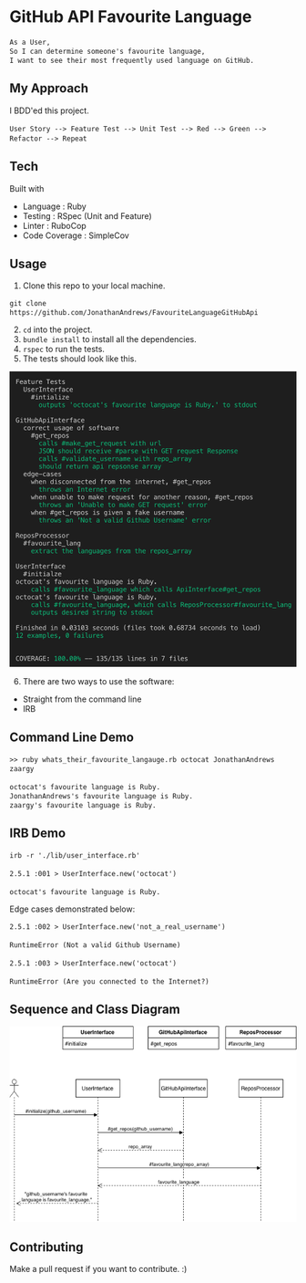 # GitHub API Favourite Language

```
As a User,
So I can determine someone's favourite language,
I want to see their most frequently used language on GitHub.
```
## My Approach

I BDD'ed this project.

`User Story --> Feature Test --> Unit Test --> Red --> Green --> Refactor --> Repeat`

## Tech

Built with

* Language      : Ruby
* Testing       : RSpec (Unit and Feature)
* Linter        : RuboCop
* Code Coverage : SimpleCov 

## Usage

1. Clone this repo to your local machine.
```
git clone https://github.com/JonathanAndrews/FavouriteLanguageGitHubApi
```
2. `cd` into the project.
2. `bundle install` to install all the dependencies.
2. `rspec` to run the tests.
2. The tests should look like this.

![tests](rspec_output.png)

6. There are two ways to use the software:
* Straight from the command line
* IRB

## Command Line Demo
```
>> ruby whats_their_favourite_langauge.rb octocat JonathanAndrews zaargy

octocat's favourite language is Ruby.
JonathanAndrews's favourite language is Ruby.
zaargy's favourite language is Ruby.

```

## IRB Demo
```
irb -r './lib/user_interface.rb'

2.5.1 :001 > UserInterface.new('octocat')

octocat's favourite language is Ruby.
```
Edge cases demonstrated below:
```
2.5.1 :002 > UserInterface.new('not_a_real_username')

RuntimeError (Not a valid Github Username)

2.5.1 :003 > UserInterface.new('octocat')

RuntimeError (Are you connected to the Internet?)

```

## Sequence and Class Diagram

![Diagrams](GitHubAPITechTest.png)

## Contributing

Make a pull request if you want to contribute. :)
